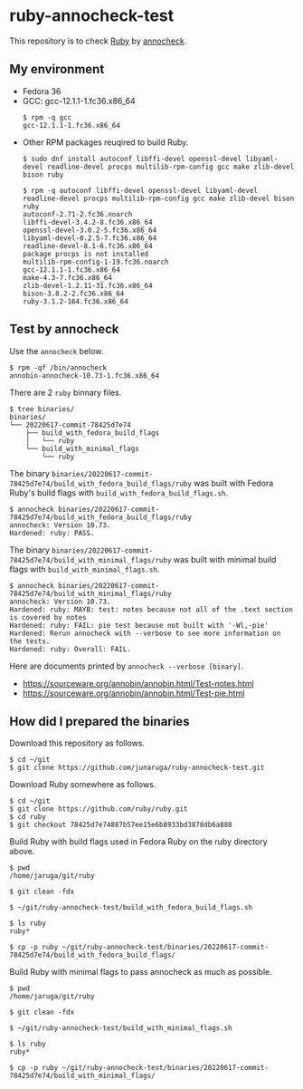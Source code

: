 # ruby-annocheck-test

This repository is to check [Ruby](https://github.com/ruby/ruby) by [annocheck](https://sourceware.org/annobin/).

## My environment

* Fedora 36
* GCC: gcc-12.1.1-1.fc36.x86_64
  ```
  $ rpm -q gcc
  gcc-12.1.1-1.fc36.x86_64
  ```
* Other RPM packages reuqired to build Ruby.
  ```
  $ sudo dnf install autoconf libffi-devel openssl-devel libyaml-devel readline-devel procps multilib-rpm-config gcc make zlib-devel bison ruby

  $ rpm -q autoconf libffi-devel openssl-devel libyaml-devel readline-devel procps multilib-rpm-config gcc make zlib-devel bison ruby
  autoconf-2.71-2.fc36.noarch
  libffi-devel-3.4.2-8.fc36.x86_64
  openssl-devel-3.0.2-5.fc36.x86_64
  libyaml-devel-0.2.5-7.fc36.x86_64
  readline-devel-8.1-6.fc36.x86_64
  package procps is not installed
  multilib-rpm-config-1-19.fc36.noarch
  gcc-12.1.1-1.fc36.x86_64
  make-4.3-7.fc36.x86_64
  zlib-devel-1.2.11-31.fc36.x86_64
  bison-3.8.2-2.fc36.x86_64
  ruby-3.1.2-164.fc36.x86_64
  ```

## Test by annocheck

Use the `annocheck` below.

```
$ rpm -qf /bin/annocheck
annobin-annocheck-10.73-1.fc36.x86_64
```

There are 2 `ruby` binnary files.

```
$ tree binaries/
binaries/
└── 20220617-commit-78425d7e74
    ├── build_with_fedora_build_flags
    │   └── ruby
    └── build_with_minimal_flags
        └── ruby
```

The binary `binaries/20220617-commit-78425d7e74/build_with_fedora_build_flags/ruby` was built with Fedora Ruby's build flags with `build_with_fedora_build_flags.sh`.

```
$ annocheck binaries/20220617-commit-78425d7e74/build_with_fedora_build_flags/ruby
annocheck: Version 10.73.
Hardened: ruby: PASS.
```

The binary  `binaries/20220617-commit-78425d7e74/build_with_minimal_flags/ruby` was built with minimal build flags with `build_with_minimal_flags.sh`.

```
$ annocheck binaries/20220617-commit-78425d7e74/build_with_minimal_flags/ruby
annocheck: Version 10.73.
Hardened: ruby: MAYB: test: notes because not all of the .text section is covered by notes 
Hardened: ruby: FAIL: pie test because not built with '-Wl,-pie' 
Hardened: Rerun annocheck with --verbose to see more information on the tests.
Hardened: ruby: Overall: FAIL.
```

Here are documents printed by `annocheck --verbose [binary]`.

* https://sourceware.org/annobin/annobin.html/Test-notes.html
* https://sourceware.org/annobin/annobin.html/Test-pie.html

## How did I prepared the binaries

Download this repository as follows.

```
$ cd ~/git
$ git clone https://github.com/junaruga/ruby-annocheck-test.git
```

Download Ruby somewhere as follows.

```
$ cd ~/git
$ git clone https://github.com/ruby/ruby.git
$ cd ruby
$ git checkout 78425d7e74887b57ee15e6b8933bd3878db6a888
```

Build Ruby with build flags used in Fedora Ruby on the ruby directory above.

```
$ pwd
/home/jaruga/git/ruby

$ git clean -fdx

$ ~/git/ruby-annocheck-test/build_with_fedora_build_flags.sh

$ ls ruby
ruby*

$ cp -p ruby ~/git/ruby-annocheck-test/binaries/20220617-commit-78425d7e74/build_with_fedora_build_flags/
```

Build Ruby with minimal flags to pass annocheck as much as possible.

```
$ pwd
/home/jaruga/git/ruby

$ git clean -fdx

$ ~/git/ruby-annocheck-test/build_with_minimal_flags.sh

$ ls ruby
ruby*

$ cp -p ruby ~/git/ruby-annocheck-test/binaries/20220617-commit-78425d7e74/build_with_minimal_flags/
```
